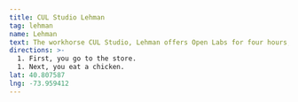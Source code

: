 ```yaml
---
title: CUL Studio Lehman
tag: lehman
name: Lehman
text: The workhorse CUL Studio, Lehman offers Open Labs for four hours, four days a week.
directions: >-
  1. First, you go to the store.
  1. Next, you eat a chicken.
lat: 40.807587
lng: -73.959412
---
```


